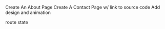 Create An About Page
Create A Contact Page w/ link to source code
Add design and animation

route
state

